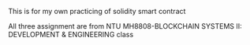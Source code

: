 This is for my own practicing of solidity smart contract

All three assignment are from NTU MH8808-BLOCKCHAIN SYSTEMS II: DEVELOPMENT & ENGINEERING class
